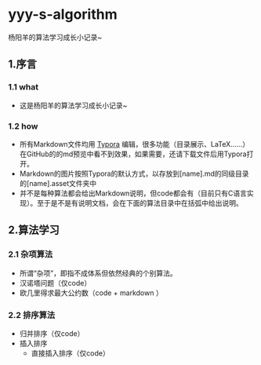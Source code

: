 # yyy-s-algorithm
杨阳羊的算法学习成长小记录~

## 1.序言
### 1.1 what
* 这是杨阳羊的算法学习成长小记录~

### 1.2 how
* 所有Markdown文件均用 [Typora](https://www.typora.io/) 编辑，很多功能（目录展示、LaTeX……）在GitHub的的md预览中看不到效果，如果需要，还请下载文件后用Typora打开。
* Markdown的图片按照Typora的默认方式，以存放到[name].md的同级目录的[name].asset文件夹中
* 并不是每种算法都会给出Markdown说明，但code都会有（目前只有C语言实现）。至于是不是有说明文档，会在下面的算法目录中在括弧中给出说明。
## 2.算法学习

### 2.1 杂项算法

* 所谓“杂项”，即指不成体系但依然经典的个别算法。
* 汉诺塔问题（仅code）
* 欧几里得求最大公约数（code + markdown ）

### 2.2 排序算法

* 归并排序（仅code）
* 插入排序
  * 直接插入排序（仅code）
